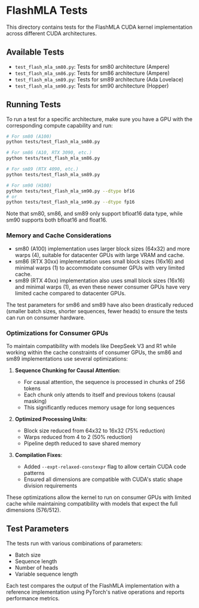 # FlashMLA Tests

This directory contains tests for the FlashMLA CUDA kernel implementation across different CUDA architectures.

## Available Tests

- `test_flash_mla_sm80.py`: Tests for sm80 architecture (Ampere)
- `test_flash_mla_sm86.py`: Tests for sm86 architecture (Ampere)
- `test_flash_mla_sm89.py`: Tests for sm89 architecture (Ada Lovelace)
- `test_flash_mla_sm90.py`: Tests for sm90 architecture (Hopper)

## Running Tests

To run a test for a specific architecture, make sure you have a GPU with the corresponding compute capability and run:

```bash
# For sm80 (A100)
python tests/test_flash_mla_sm80.py

# For sm86 (A10, RTX 3090, etc.)
python tests/test_flash_mla_sm86.py

# For sm89 (RTX 4090, etc.)
python tests/test_flash_mla_sm89.py

# For sm90 (H100)
python tests/test_flash_mla_sm90.py --dtype bf16
# or
python tests/test_flash_mla_sm90.py --dtype fp16
```

Note that sm80, sm86, and sm89 only support bfloat16 data type, while sm90 supports both bfloat16 and float16.

### Memory and Cache Considerations

- sm80 (A100) implementation uses larger block sizes (64x32) and more warps (4), suitable for datacenter GPUs with large VRAM and cache.
- sm86 (RTX 30xx) implementation uses small block sizes (16x16) and minimal warps (1) to accommodate consumer GPUs with very limited cache.
- sm89 (RTX 40xx) implementation also uses small block sizes (16x16) and minimal warps (1), as even these newer consumer GPUs have very limited cache compared to datacenter GPUs.

The test parameters for sm86 and sm89 have also been drastically reduced (smaller batch sizes, shorter sequences, fewer heads) to ensure the tests can run on consumer hardware.

### Optimizations for Consumer GPUs

To maintain compatibility with models like DeepSeek V3 and R1 while working within the cache constraints of consumer GPUs, the sm86 and sm89 implementations use several optimizations:

1. **Sequence Chunking for Causal Attention**:
   - For causal attention, the sequence is processed in chunks of 256 tokens
   - Each chunk only attends to itself and previous tokens (causal masking)
   - This significantly reduces memory usage for long sequences

2. **Optimized Processing Units**:
   - Block size reduced from 64x32 to 16x32 (75% reduction)
   - Warps reduced from 4 to 2 (50% reduction)
   - Pipeline depth reduced to save shared memory

3. **Compilation Fixes**:
   - Added `--expt-relaxed-constexpr` flag to allow certain CUDA code patterns
   - Ensured all dimensions are compatible with CUDA's static shape division requirements

These optimizations allow the kernel to run on consumer GPUs with limited cache while maintaining compatibility with models that expect the full dimensions (576/512).

## Test Parameters

The tests run with various combinations of parameters:
- Batch size
- Sequence length
- Number of heads
- Variable sequence length

Each test compares the output of the FlashMLA implementation with a reference implementation using PyTorch's native operations and reports performance metrics.
